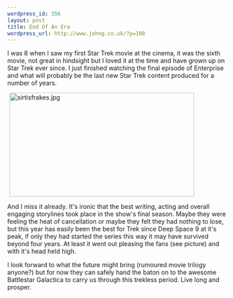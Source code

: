 ```yaml
--- 
wordpress_id: 356
layout: post
title: End Of An Era
wordpress_url: http://www.johng.co.uk/?p=108
---
```

<p> </p> <p>I was 8 when I saw my first Star Trek movie at the cinema, it was the sixth movie, not great in hindsight but I loved it at the time and have grown up on Star Trek ever since. I just finished watching the final episode of Enterprise and what will probably be the last new Star Trek content produced for a number of years.</p>   <p><img width="422" vspace="0" hspace="5" height="237" border="0" title="sirtisfrakes.jpg" alt="sirtisfrakes.jpg" src="http://www.johng.co.uk/wp-content/images/sirtisfrakes.jpg" /> </p> <p>And I miss it already. It's ironic that the best writing, acting and overall engaging storylines took place in the show's final season. Maybe they were feeling the heat of cancellation or maybe they felt they had nothing to lose, but this year has easily been the best for Trek since Deep Space 9 at it's peak, if only they had started the series this way it may have survived beyond four years. At least it went out pleasing the fans (see picture) and with it's head held high.</p>  <p>I look forward to what the future might bring (rumoured movie trilogy anyone?) but for now they can safely hand the baton on to the awesome Battlestar Galactica to carry us through this trekless period. Live long and prosper.</p>
